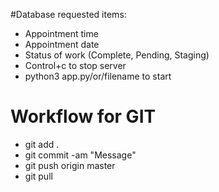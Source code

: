 #Database requested items:
- Appointment time
- Appointment date
- Status of work (Complete, Pending, Staging)
- Control+c to stop server
- python3 app.py/or/filename to start
# Workflow for GIT
- git add .
- git commit -am "Message"
- git push origin master
- git pull